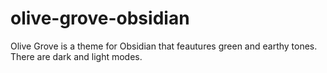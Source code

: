 # olive-grove-obsidian
Olive Grove is a theme for Obsidian that feautures green and earthy tones. There are dark and light modes.
